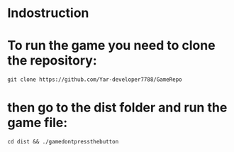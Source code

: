 # Indostruction
# To run the game you need to clone the repository: 
```git clone https://github.com/Yar-developer7788/GameRepo```
# then go to the dist folder and run the game file:
```cd dist && ./gamedontpressthebutton```

